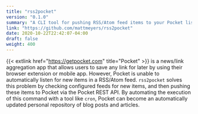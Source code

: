 ```yaml
---
title: "rss2pocket"
version: "0.1.0"
summary: "A CLI tool for pushing RSS/Atom feed items to your Pocket list"
link: "https://github.com/mattmeyers/rss2pocket"
date: 2020-10-22T22:42:07-04:00
draft: false
weight: 400
---
```


{{< extlink href="https://getpocket.com" title="Pocket" >}} is a news/link aggregation app that allows users to save any link for later by using their browser extension or mobile app. However, Pocket is unable to automatically listen for new items in a RSS/Atom feed. `rss2pocket` solves this problem by checking configured feeds for new items, and then pushing these items to Pocket via the Pocket REST API. By automating the execution of this command with a tool like `cron`, Pocket can become an automatically updated personal repository of blog posts and articles.